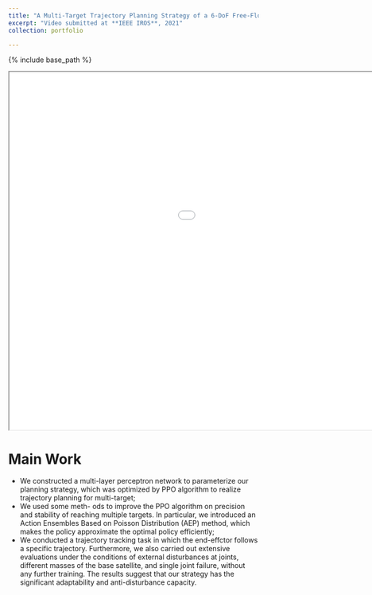 ```yaml
---
title: "A Multi-Target Trajectory Planning Strategy of a 6-DoF Free-Floating Space Robot based on Reinforcement Learning"
excerpt: "Video submitted at **IEEE IROS**, 2021"
collection: portfolio

---
```

{% include base_path %}

<iframe height=720 width=1280 src='/images/spacerobot_v3_cut.mp4' allowfullscreen='true'> </iframe>

Main Work
======
* We constructed a multi-layer perceptron network to parameterize our planning strategy, which was optimized by PPO algorithm to realize trajectory planning for multi-target;
* We used some meth- ods to improve the PPO algorithm on precision and stability of reaching multiple targets. In particular, we introduced an Action Ensembles Based on Poisson Distribution (AEP) method, which makes the policy approximate the optimal policy efficiently;
* We conducted a trajectory tracking task in which the end-effctor follows a specific trajectory. Furthermore, we also carried out extensive evaluations under the conditions of external disturbances at joints, different masses of the base satellite, and single joint failure, without any further training. The results suggest that our strategy has the significant adaptability and anti-disturbance capacity.
